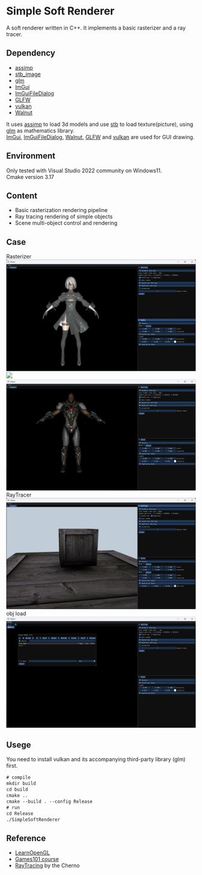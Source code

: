 # Simple Soft Renderer

A soft renderer written in C++. It implements a basic rasterizer and a ray tracer.

## Dependency

- [assimp](https://github.com/assimp/assimp)
- [stb_image](https://github.com/nothings/stb)
- [glm](https://github.com/g-truc/glm)
- [ImGui](https://github.com/ocornut/imgui)
- [ImGuiFileDialog](https://github.com/aiekick/ImGuiFileDialog)
- [GLFW](https://github.com/glfw/glfw)
- [vulkan](https://www.vulkan.org/)
- [Walnut](https://github.com/StudioCherno/Walnut)

It uses [assimp](https://github.com/assimp/assimp) to load 3d models and use [stb](https://github.com/nothings/stb) to load texture(picture), using [glm](https://github.com/g-truc/glm) as mathematics library.  
[ImGui](https://github.com/ocornut/imgui), [ImGuiFileDialog](https://github.com/aiekick/ImGuiFileDialog), [Walnut](https://github.com/StudioCherno/Walnut), [GLFW](https://github.com/glfw/glfw) and [vulkan](https://www.vulkan.org/) are used for GUI drawing.

## Environment

Only tested with Visual Studio 2022 community on Windows11.  
Cmake version 3.17  

## Content
- Basic rasterization rendering pipeline  
- Ray tracing rendering of simple objects
- Scene multi-object control and rendering

## Case
Rasterizer
![](./screenshot/2B-Rasterization.png)
![](./screenshot/2B-Rasterization1.png)
![](./screenshot/cyborg-Rasterization.png)
RayTracer
![](./screenshot/crate-RayTracing.png)
obj load
![](screenshot/file-selection.png)

## Usege

You need to install vulkan and its accompanying third-party library (glm) first.

```
# compile
mkdir build
cd build
cmake ..
cmake --build . --config Release
# run
cd Release
./SimpleSoftRenderer
```

## Reference

- [LearnOpenGL](https://github.com/JoeyDeVries/LearnOpenGL)
- [Games101 course](https://www.bilibili.com/video/BV1X7411F744/?spm_id_from=333.999.0.0&vd_source=5ce17db761bbe7d09338840ac32c2ed9)
- [RayTracing](https://www.youtube.com/watch?v=gfW1Fhd9u9Q&list=PLlrATfBNZ98edc5GshdBtREv5asFW3yXl&index=1) by the Cherno